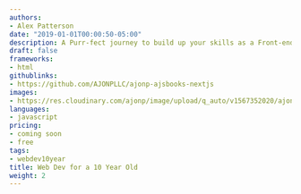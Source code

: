 ```yaml
---
authors:
- Alex Patterson
date: "2019-01-01T00:00:50-05:00"
description: A Purr-fect journey to build up your skills as a Front-end Developer. Intended at those who are just beginning their journey into web development. 
draft: false
frameworks:
- html
githublinks:
- https://github.com/AJONPLLC/ajonp-ajsbooks-nextjs
images:
- https://res.cloudinary.com/ajonp/image/upload/q_auto/v1567352020/ajonp-ajonp-com/courses/coding_10_year_old/For_a_10_Year_Old.webp
languages:
- javascript
pricing:
- coming soon
- free
tags:
- webdev10year
title: Web Dev for a 10 Year Old
weight: 2
---
```

